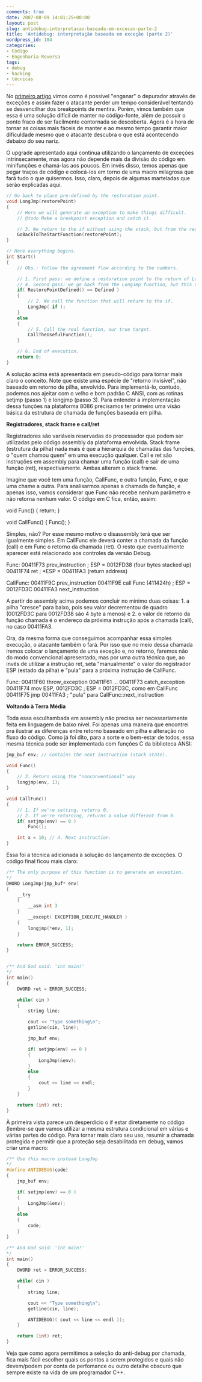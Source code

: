 ```yaml
---
comments: true
date: 2007-08-09 14:01:25+00:00
layout: post
slug: antidebug-interpretacao-baseada-em-excecao-parte-2
title: 'Antidebug: interpretação baseada em exceção (parte 2)'
wordpress_id: 104
categories:
- Código
- Engenharia Reversa
tags:
- debug
- hacking
- técnicas
---
```


No [primeiro artigo](http://www.caloni.com.br/blog/antidebug-interpretacao-baseada-em-excecao-parte-1) vimos como é possível "enganar" o depurador através de exceções e assim fazer o atacante perder um tempo considerável tentando se desvencilhar dos breakpoints de mentira. Porém, vimos também que essa é uma solução difícil de manter no código-fonte, além de possuir o ponto fraco de ser facilmente contornada se descoberta. Agora é a hora de tornar as coisas mais fáceis de manter e ao mesmo tempo garantir maior dificuldade mesmo que o atacante descubra o que está acontecendo debaixo do seu nariz.

O upgrade apresentado aqui continua utilizando o lançamento de exceções intrinsecamente, mas agora não depende mais da divisão do código em minifunções e chamá-las aos poucos. Em invés disso, temos apenas que pegar traços de código e colocá-los em torno de uma macro milagrosa que fará tudo o que quisermos. Isso, claro, depois de algumas marteladas que serão explicadas aqui.



```cpp
// Go back to place pre-defined by the restoration point.
void LongJmp(restorePoint)
{
	// Here we will generate an exception to make things difficult.
	// @todo Make a breakpoint exception and catch it.

	// 3. We return to the if without using the stack, but from the restoration point.
	GoBackToTheStartFunction(restorePoint);
}

// Here everything begins.
int Start()
{
	// Obs.: follow the agreement flow according to the numbers.

	// 1. First pass: we define a restoration point to the return of LongJmp.
	// 4. Second pass: we go back from the LongJmp function, but this time we get into the else.
	if( RestorePointDefined() == Defined )
	{
		// 2. We call the function that will return to the if.
		LongJmp( if );
	}
	else
	{
		// 5. Call the real function, our true target.
		CallTheUsefulFunction();
	}

	// 6. End of execution.
	return 0;
} 

```


A solução acima está apresentada em pseudo-código para tornar mais claro o conceito. Note que existe uma espécie de "retorno invisível", não baseado em retorno de pilha, envolvido. Para implementá-lo, contudo, podemos nos ajeitar com o velho e bom padrão C ANSI, com as rotinas setjmp (passo 1) e longjmp (passo 3). Para entender a implementação dessa funções na plataforma 8086 precisamos ter primeiro uma visão básica da estrutura de chamada de funções baseada em pilha.

**Registradores, stack frame e call/ret**

Registradores são variáveis reservadas do processador que podem ser utilizadas pelo código assembly da plataforma envolvida. Stack frame (estrutura da pilha) nada mais é que a hierarquia de chamadas das funções, o "quem chamou quem" em uma execução qualquer. Call e ret são instruções em assembly para chamar uma função (call) e sair de uma função (ret), respectivamente. Ambas alteram o stack frame.

Imagine que você tem uma função, CallFunc, e outra função, Func, e que uma chame a outra. Para analisarmos apenas a chamada de função, e apenas isso, vamos considerar que Func não recebe nenhum parâmetro e não retorna nenhum valor. O código em C fica, então, assim:

void Func()
{
return;
}

void CallFunc()
{
Func();
}

Simples, não? Por esse mesmo motivo o disassembly terá que ser igualmente simples. Em CallFunc ele deverá conter a chamada da função (call) e em Func o retorno da chamada (ret). O resto que eventualmente aparecer está relacionado aos controles da versão Debug.

Func:
00411F73 prev_instruction ; ESP = 0012FD38 (four bytes stacked up)
00411F74 ret ; *ESP = 00411FA3 (return address)

CallFunc:
00411F9C prev_instruction
00411F9E call Func (411424h) ; ESP = 0012FD3C
00411FA3 next_instruction

A partir do assembly acima podemos concluir no mínimo duas coisas: 1. a pilha "cresce" para baixo, pois seu valor decrementou de quadro (0012FD3C para 0012FD38 são 4 byte a menos) e 2. o valor de retorno da função chamada é o endereço da próxima instrução após a chamada (call), no caso 00411FA3.

Ora, da mesma forma que conseguimos acompanhar essa simples execução, o atacante também o fará. Por isso que no meio dessa chamada iremos colocar o lançamento de uma exceção e, no retorno, faremos não do modo convencional apresentado, mas por uma outra técnica que, ao invés de utilizar a instrução ret, seta "manualmente" o valor do registrador ESP (estado da pilha) e "pula" para a próxima instrução de CallFunc.

Func:
00411F60 throw_exception
00411F61 ...
00411F73 catch_exception
00411F74 mov ESP, 0012FD3C ; ESP = 0012FD3C, como em CallFunc
00411F75 jmp 00411FA3 ; "pula" para CallFunc::next_instruction

**Voltando à Terra Média**

Toda essa esculhambada em assembly não precisa ser necessariamente feita em linguagem de baixo nível. Foi apenas uma maneira que encontrei pra ilustrar as diferenças entre retorno baseado em pilha e alteração no fluxo do código. Como já foi dito, para a sorte e o bem-estar de todos, essa mesma técnica pode ser implementada com funções C da biblioteca ANSI:

```cpp
jmp_buf env; // Contains the next instruction (stack state).

void Func()
{
	// 3. Return using the "nonconventional" way
	longjmp(env, 1);
}

void CallFunc()
{
	// 1. If we're setting, returns 0.
	// 2. If we're returning, returns a value different from 0.
	if( setjmp(env) == 0 )
		Func();

	int x = 10; // 4. Next instruction.
} 

```


Essa foi a técnica adicionada à solução do lançamento de exceções. O código final ficou mais claro:

```cpp
/** The only purpose of this function is to generate an exception.
*/
DWORD LongJmp(jmp_buf* env)
{
	__try
	{
		__asm int 3
	}
		__except( EXCEPTION_EXECUTE_HANDLER )
	{
		longjmp(*env, 1);
	}

	return ERROR_SUCCESS;
}


/** And God said: 'int main!'
*/
int main()
{
	DWORD ret = ERROR_SUCCESS;

	while( cin )
	{
		string line;

		cout << "Type something\n";
		getline(cin, line);

		jmp_buf env;

		if( setjmp(env) == 0 )
		{
			LongJmp(&env);
		}
		else
		{
			cout << line << endl;
		}
	}

	return (int) ret;
} 

```


À primeira vista parece um desperdício o if estar diretamente no código (lembre-se que vamos utilizar a mesma estrutura condicional em várias e várias partes do código. Para tornar mais claro seu uso, resumir a chamada protegida e permitir que a proteção seja desabilitada em debug, vamos criar uma macro:

```cpp
/** Use this macro instead LongJmp
*/
#define ANTIDEBUG(code)
{
	jmp_buf env;

	if( setjmp(env) == 0 )
	{
		LongJmp(&env);
	}
	else
	{
		code;
	}
}

/** And God said: 'int main!'
*/
int main()
{
	DWORD ret = ERROR_SUCCESS;

	while( cin )
	{
		string line;

		cout << "Type something\n";
		getline(cin, line);

		ANTIDEBUG(( cout << line << endl ));
	}

	return (int) ret;
} 

```


Veja que como agora permitimos a seleção do anti-debug por chamada, fica mais fácil escolher quais os pontos a serem protegidos e quais não devem/podem por conta de perfomance ou outro detalhe obscuro que sempre existe na vida de um programador C++.
